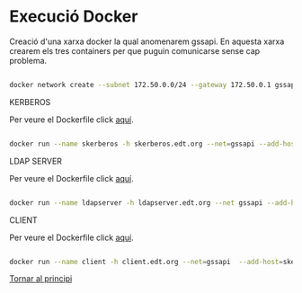# Execució Docker 

Creació d'una xarxa docker la qual anomenarem gssapi. En aquesta xarxa crearem els tres containers per que
puguin comunicarse sense cap problema.

```bash

docker network create --subnet 172.50.0.0/24 --gateway 172.50.0.1 gssapi

```

KERBEROS

Per veure el Dockerfile click [aquí](https://github.com/isx26067826/project/blob/master/sources/gssapi/kerberos/Dockerfile).

```bash

docker run --name skerberos -h skerberos.edt.org --net=gssapi --add-host=ldapserver.edt.org:172.50.0.3 --ip 172.50.0.2 -d nickdunaway/kerberos-gssapi

```

LDAP SERVER

Per veure el Dockerfile click [aquí](https://github.com/isx26067826/project/blob/master/sources/gssapi/ldapserver/Dockerfile).
```bash

docker run --name ldapserver -h ldapserver.edt.org --net gssapi --add-host=skerberos.edt.org:172.50.0.2 --ip 172.50.0.3 -d nickdunaway/ldapserver-gssapi

```

CLIENT


Per veure el Dockerfile click [aquí](https://github.com/isx26067826/project/blob/master/sources/gssapi/client/Dockerfile).
```bash

docker run --name client -h client.edt.org --net=gssapi  --add-host=skerberos.edt.org:172.50.0.2 --add-host=ldapserver.edt.org:172.50.0.3 --ip 172.50.0.4 -it nickdunaway/client-gssapi

```


[Tornar al principi](https://github.com/isx26067826/project/blob/master/README.md)





